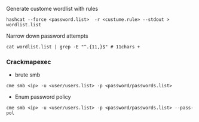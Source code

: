 Generate custome wordlist with rules
```shell
hashcat --force <password.list>  -r <custume.rule> --stdout > wordlist.list
```

Narrow down password attempts
```shell
cat wordlist.list | grep -E "^.{11,}$" # 11chars + 
```

### Crackmapexec
- brute smb
```shell
cme smb <ip> -u <user/users.list> -p <password/passwords.list>
```

- Enum password policy

```shell
cme smb <ip> -u <user/users.list> -p <password/passwords.list> --pass-pol
```